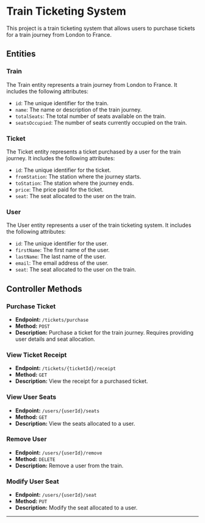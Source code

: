 # Train Ticketing System

This project is a train ticketing system that allows users to purchase tickets for a train journey from London to France.

## Entities

### Train

The Train entity represents a train journey from London to France. It includes the following attributes:

- `id`: The unique identifier for the train.
- `name`: The name or description of the train journey.
- `totalSeats`: The total number of seats available on the train.
- `seatsOccupied`: The number of seats currently occupied on the train.

### Ticket

The Ticket entity represents a ticket purchased by a user for the train journey. It includes the following attributes:

- `id`: The unique identifier for the ticket.
- `fromStation`: The station where the journey starts.
- `toStation`: The station where the journey ends.
- `price`: The price paid for the ticket.
- `seat`: The seat allocated to the user on the train.

### User

The User entity represents a user of the train ticketing system. It includes the following attributes:

- `id`: The unique identifier for the user.
- `firstName`: The first name of the user.
- `lastName`: The last name of the user.
- `email`: The email address of the user.
- `seat`: The seat allocated to the user on the train.

## Controller Methods

### Purchase Ticket

- **Endpoint:** `/tickets/purchase`
- **Method:** `POST`
- **Description:** Purchase a ticket for the train journey. Requires providing user details and seat allocation.

### View Ticket Receipt

- **Endpoint:** `/tickets/{ticketId}/receipt`
- **Method:** `GET`
- **Description:** View the receipt for a purchased ticket.

### View User Seats

- **Endpoint:** `/users/{userId}/seats`
- **Method:** `GET`
- **Description:** View the seats allocated to a user.

### Remove User

- **Endpoint:** `/users/{userId}/remove`
- **Method:** `DELETE`
- **Description:** Remove a user from the train.

### Modify User Seat

- **Endpoint:** `/users/{userId}/seat`
- **Method:** `PUT`
- **Description:** Modify the seat allocated to a user.

---


